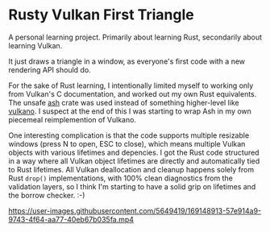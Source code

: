 # Rusty Vulkan First Triangle

A personal learning project. Primarily about learning Rust, secondarily about learning Vulkan.

It just draws a triangle in a window, as everyone's first code with a new rendering API should do.

For the sake of Rust learning, I intentionally limited myself to working only from Vulkan's C documentation, and worked out my own Rust equivalents. The unsafe [ash](https://github.com/ash-rs/ash) crate was used instead of something higher-level like [vulkano](https://github.com/vulkano-rs/vulkano). I suspect at the end of this I was starting to wrap Ash in my own piecemeal reimplemention of Vulkano.

One interesting complication is that the code supports multiple resizable windows (press N to open, ESC to close), which means multiple Vulkan objects with various lifetimes and depencies. I got the Rust code structured in a way where all Vulkan object lifetimes are directly and automatically tied to Rust lifetimes. All Vulkan deallocation and cleanup happens solely from Rust `drop()` implementations, with 100% clean diagnostics from the validation layers, so I think I'm starting to have a solid grip on lifetimes and the borrow checker. :-)



https://user-images.githubusercontent.com/5649419/169148913-57e914a9-9743-4f64-aa77-40eb67b035fa.mp4

